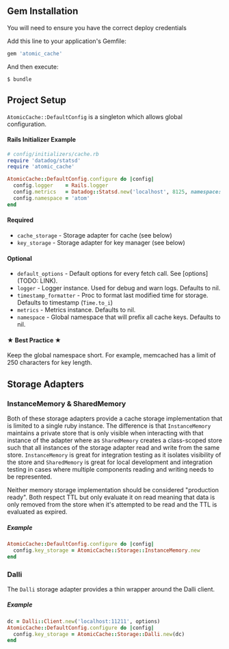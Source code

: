 ## Gem Installation

You will need to ensure you have the correct deploy credentials

Add this line to your application's Gemfile:

```ruby
gem 'atomic_cache'
```

And then execute:

    $ bundle

## Project Setup
`AtomicCache::DefaultConfig` is a singleton which allows global configuration.

#### Rails Initializer Example
```ruby
# config/initializers/cache.rb
require 'datadog/statsd'
require 'atomic_cache'

AtomicCache::DefaultConfig.configure do |config|
  config.logger    = Rails.logger
  config.metrics   = Datadog::Statsd.new('localhost', 8125, namespace: 'cache.atomic')
  config.namespace = 'atom'
end
```

#### Required
  * `cache_storage` - Storage adapter for cache (see below)
  * `key_storage` - Storage adapter for key manager (see below)

#### Optional
  * `default_options` - Default options for every fetch call.  See [options](TODO: LINK).
  * `logger` - Logger instance.  Used for debug and warn logs. Defaults to nil.
  * `timestamp_formatter` - Proc to format last modified time for storage. Defaults to timestamp (`Time.to_i`)
  * `metrics` - Metrics instance. Defaults to nil.
  * `namespace` - Global namespace that will prefix all cache keys. Defaults to nil.

#### ★ Best Practice ★
Keep the global namespace short.  For example, memcached has a limit of 250 characters for key length.

## Storage Adapters

### InstanceMemory & SharedMemory
Both of these storage adapters provide a cache storage implementation that is limited to a single ruby instance.  The difference is that `InstanceMemory` maintains a private store that is only visible when interacting with that instance of the adapter where as `SharedMemory` creates a class-scoped store such that all instances of the storage adapter read and write from the same store.  `InstanceMemory` is great for integration testing as it isolates visibility of the store and `SharedMemory` is great for local development and integration testing in cases where multiple components reading and writing needs to be represented.

Neither memory storage implementation should be considered "production ready".  Both respect TTL but only evaluate it on read meaning that data is only removed from the store when it's attempted to be read and the TTL is evaluated as expired.

##### Example
```ruby
AtomicCache::DefaultConfig.configure do |config|
  config.key_storage = AtomicCache::Storage::InstanceMemory.new
end
```

### Dalli
The `Dalli` storage adapter provides a thin wrapper around the Dalli client.

##### Example
```ruby
dc = Dalli::Client.new('localhost:11211', options)
AtomicCache::DefaultConfig.configure do |config|
  config.key_storage = AtomicCache::Storage::Dalli.new(dc)
end
```
